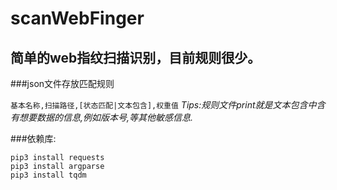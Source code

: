 # scanWebFinger
简单的web指纹扫描识别，目前规则很少。
-
###json文件存放匹配规则  

```基本名称,扫描路径,[状态匹配|文本包含],权重值```
_Tips:规则文件print就是文本包含中含有想要数据的信息,例如版本号,等其他敏感信息._

###依赖库:  
```
pip3 install requests
pip3 install argparse
pip3 install tqdm
```